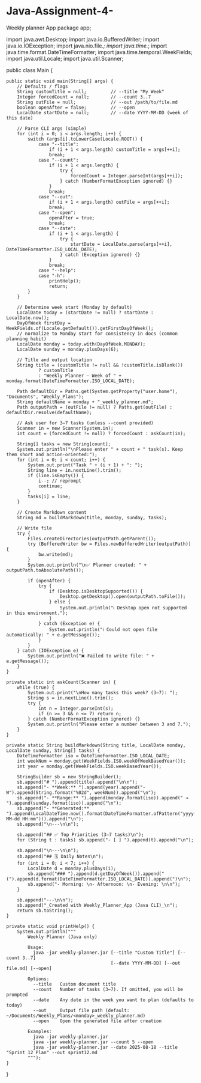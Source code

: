 # Java-Assignment-4-
Weekly planner App
package app;

import java.awt.Desktop;
import java.io.BufferedWriter;
import java.io.IOException;
import java.nio.file.*;
import java.time.*;
import java.time.format.DateTimeFormatter;
import java.time.temporal.WeekFields;
import java.util.Locale;
import java.util.Scanner;

public class Main {

    public static void main(String[] args) {
        // Defaults / flags
        String customTitle = null;         // --title "My Week"
        Integer forcedCount = null;        // --count 3..7
        String outFile = null;             // --out /path/to/file.md
        boolean openAfter = false;         // --open
        LocalDate startDate = null;        // --date YYYY-MM-DD (week of this date)

        // Parse CLI args (simple)
        for (int i = 0; i < args.length; i++) {
            switch (args[i].toLowerCase(Locale.ROOT)) {
                case "--title":
                    if (i + 1 < args.length) customTitle = args[++i];
                    break;
                case "--count":
                    if (i + 1 < args.length) {
                        try {
                            forcedCount = Integer.parseInt(args[++i]);
                        } catch (NumberFormatException ignored) {}
                    }
                    break;
                case "--out":
                    if (i + 1 < args.length) outFile = args[++i];
                    break;
                case "--open":
                    openAfter = true;
                    break;
                case "--date":
                    if (i + 1 < args.length) {
                        try {
                            startDate = LocalDate.parse(args[++i], DateTimeFormatter.ISO_LOCAL_DATE);
                        } catch (Exception ignored) {}
                    }
                    break;
                case "--help":
                case "-h":
                    printHelp();
                    return;
            }
        }

        // Determine week start (Monday by default)
        LocalDate today = (startDate != null) ? startDate : LocalDate.now();
        DayOfWeek firstDay = WeekFields.of(Locale.getDefault()).getFirstDayOfWeek();
        // normalize to Monday start for consistency in docs (common planning habit)
        LocalDate monday = today.with(DayOfWeek.MONDAY);
        LocalDate sunday = monday.plusDays(6);

        // Title and output location
        String title = (customTitle != null && !customTitle.isBlank())
                ? customTitle
                : "Weekly Planner – Week of " + monday.format(DateTimeFormatter.ISO_LOCAL_DATE);

        Path defaultDir = Paths.get(System.getProperty("user.home"), "Documents", "Weekly_Plans");
        String defaultName = monday + "_weekly_planner.md";
        Path outputPath = (outFile != null) ? Paths.get(outFile) : defaultDir.resolve(defaultName);

        // Ask user for 3–7 tasks (unless --count provided)
        Scanner in = new Scanner(System.in);
        int count = (forcedCount != null) ? forcedCount : askCount(in);

        String[] tasks = new String[count];
        System.out.println("\nPlease enter " + count + " task(s). Keep them short and action-oriented:");
        for (int i = 0; i < count; i++) {
            System.out.print("Task " + (i + 1) + ": ");
            String line = in.nextLine().trim();
            if (line.isEmpty()) {
                i--; // reprompt
                continue;
            }
            tasks[i] = line;
        }

        // Create Markdown content
        String md = buildMarkdown(title, monday, sunday, tasks);

        // Write file
        try {
            Files.createDirectories(outputPath.getParent());
            try (BufferedWriter bw = Files.newBufferedWriter(outputPath)) {
                bw.write(md);
            }
            System.out.println("\n✅ Planner created: " + outputPath.toAbsolutePath());

            if (openAfter) {
                try {
                    if (Desktop.isDesktopSupported()) {
                        Desktop.getDesktop().open(outputPath.toFile());
                    } else {
                        System.out.println("ℹ️ Desktop open not supported in this environment.");
                    }
                } catch (Exception e) {
                    System.out.println("ℹ️ Could not open file automatically: " + e.getMessage());
                }
            }
        } catch (IOException e) {
            System.out.println("❌ Failed to write file: " + e.getMessage());
        }
    }

    private static int askCount(Scanner in) {
        while (true) {
            System.out.print("\nHow many tasks this week? (3–7): ");
            String s = in.nextLine().trim();
            try {
                int n = Integer.parseInt(s);
                if (n >= 3 && n <= 7) return n;
            } catch (NumberFormatException ignored) {}
            System.out.println("Please enter a number between 3 and 7.");
        }
    }

    private static String buildMarkdown(String title, LocalDate monday, LocalDate sunday, String[] tasks) {
        DateTimeFormatter iso = DateTimeFormatter.ISO_LOCAL_DATE;
        int weekNum = monday.get(WeekFields.ISO.weekOfWeekBasedYear());
        int year = monday.get(WeekFields.ISO.weekBasedYear());

        StringBuilder sb = new StringBuilder();
        sb.append("# ").append(title).append("\n\n");
        sb.append("- **Week:** ").append(year).append("-W").append(String.format("%02d", weekNum)).append("\n");
        sb.append("- **Range:** ").append(monday.format(iso)).append(" → ").append(sunday.format(iso)).append("\n");
        sb.append("- **Generated:** ").append(LocalDateTime.now().format(DateTimeFormatter.ofPattern("yyyy-MM-dd HH:mm"))).append("\n");
        sb.append("\n---\n\n");

        sb.append("## ✅ Top Priorities (3–7 tasks)\n");
        for (String t : tasks) sb.append("- [ ] ").append(t).append("\n");

        sb.append("\n---\n\n");
        sb.append("## 🗓 Daily Notes\n");
        for (int i = 0; i < 7; i++) {
            LocalDate d = monday.plusDays(i);
            sb.append("### ").append(d.getDayOfWeek()).append(" (").append(d.format(DateTimeFormatter.ISO_LOCAL_DATE)).append(")\n");
            sb.append("- Morning: \n- Afternoon: \n- Evening: \n\n");
        }

        sb.append("---\n\n");
        sb.append("_Created with Weekly_Planner_App (Java CLI)_\n");
        return sb.toString();
    }

    private static void printHelp() {
        System.out.println("""
            Weekly Planner (Java only)

            Usage:
              java -jar weekly-planner.jar [--title "Custom Title"] [--count 3..7]
                                           [--date YYYY-MM-DD] [--out file.md] [--open]

            Options:
              --title   Custom document title
              --count   Number of tasks (3–7). If omitted, you will be prompted
              --date    Any date in the week you want to plan (defaults to today)
              --out     Output file path (default: ~/Documents/Weekly_Plans/<monday>_weekly_planner.md)
              --open    Open the generated file after creation

            Examples:
              java -jar weekly-planner.jar
              java -jar weekly-planner.jar --count 5 --open
              java -jar weekly-planner.jar --date 2025-08-18 --title "Sprint 12 Plan" --out sprint12.md
            """);
    }
}

